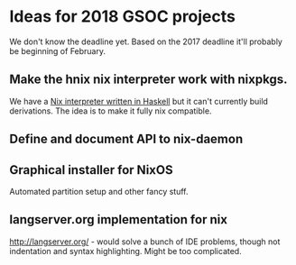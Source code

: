 # Ideas for 2018 GSOC projects

We don't know the deadline yet. Based on the 2017 deadline it'll
probably be beginning of February.

## Make the hnix nix interpreter work with nixpkgs.

We have a
[Nix interpreter written in Haskell](https://github.com/jwiegley/hnix)
but it can't currently build derivations. The idea is to make it fully nix compatible.

## Define and document API to nix-daemon

## Graphical installer for NixOS

Automated partition setup and other fancy stuff.


## langserver.org implementation for nix

http://langserver.org/ - would solve a bunch of IDE problems, though
not indentation and syntax highlighting. Might be too complicated.
